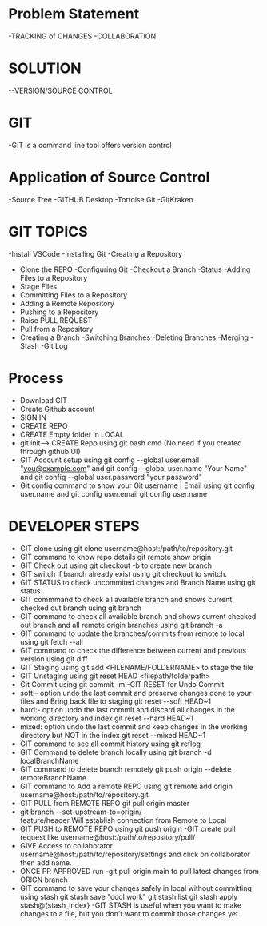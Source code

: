 # Problem Statement

-TRACKING of CHANGES
-COLLABORATION

# SOLUTION

--VERSION/SOURCE CONTROL

# GIT

-GIT is a command line tool offers version control

# Application of Source Control

-Source Tree
-GITHUB Desktop
-Tortoise Git
-GitKraken

# GIT TOPICS

-Install VSCode
-Installing Git
-Creating a Repository

- Clone the REPO
  -Configuring Git
  -Checkout a Branch
  -Status
  -Adding Files to a Repository
- Stage Files
- Committing Files to a Repository
- Adding a Remote Repository
- Pushing to a Repository
- Raise PULL REQUEST
- Pull from a Repository
- Creating a Branch
  -Switching Branches
  -Deleting Branches
  -Merging
  -Stash
  -Git Log

# Process

- Download GIT
- Create Github account
- SIGN IN
- CREATE REPO
- CREATE Empty folder in LOCAL
- git init--> CREATE Repo using git bash cmd (No need if you created through github UI)
- GIT Account setup using git config --global user.email "you@example.com" and git config --global user.name "Your Name" and git config --global user.password "your password"
- Git config command to show your Git username | Email using git config user.name and git config user.email
  git config user.name

# DEVELOPER STEPS

- GIT clone using git clone username@host:/path/to/repository.git
- GIT command to know repo details git remote show origin
- GIT Check out using git checkout -b <BRANCHNAME> to create new branch
- GIT switch if branch already exist using git checkout <BRANCHNAME> to switch.
- GIT STATUS to check uncommited changes and Branch Name using git status
- GIT commmand to check all available branch and shows current checked out branch using git branch
- GIT command to check all available branch and shows current checked out branch and all remote origin branches using git branch -a
- GIT command to update the branches/commits from remote to local using git fetch --all
- GIT command to check the difference between current and previous version using git diff
- GIT Staging using git add <FILENAME/FOLDERNAME> to stage the file
- GIT Unstaging using git reset HEAD <filepath/folderpath>
- Git Commit using git commit -m <MESSAGE>
  -GIT RESET for Undo Commit
- soft:- option undo the last commit and preserve changes done to your files and Bring back file to staging
  git reset --soft HEAD~1
- hard:- option undo the last commit and discard all changes in the working directory and index
  git reset --hard HEAD~1
- mixed: option undo the last commit and keep changes in the working directory but NOT in the index
  git reset --mixed HEAD~1
- GIT command to see all commit history using git reflog
- GIT Command to delete branch locally using git branch -d localBranchName
- GIT command to delete branch remotely git push origin --delete remoteBranchName
- GIT command to Add a remote REPO using git remote add origin username@host:/path/to/repository.git
- GIT PULL from REMOTE REPO git pull origin master
- git branch --set-upstream-to=origin/<MAIN BRANCH NAME> feature/header Will establish connection from Remote to Local
- GIT PUSH to REMOTE REPO using git push origin <LOCAL BRANCH NAME>
  -GIT create pull request like username@host:/path/to/repository/pull/<PULL REQUEST NUMBER>
- GIVE Access to collaborator username@host:/path/to/repository/settings and click on collaborator then add name.
- ONCE PR APPROVED run -git pull origin main to pull latest changes from ORIGN branch
- GIT command to save your changes safely in local without committing using stash git stash save "cool work" git stash list git stash apply stash@{stash_index}
  -GIT STASH is useful when you want to make changes to a file, but you don't want to commit those changes yet
